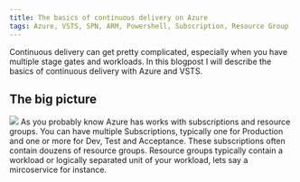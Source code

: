 ```yaml
---
title: The basics of continuous delivery on Azure
tags: Azure, VSTS, SPN, ARM, Powershell, Subscription, Resource Group
---
```

Continuous delivery can get pretty complicated, especially when you have multiple stage gates and workloads. In this blogpost I will describe the basics of continuous delivery with Azure and VSTS.

## The big picture
<img src="/images/SPN.png" />
As you probably know Azure has works with subscriptions and resource groups. You can have multiple Subscriptions, typically one for Production and one or more for Dev, Test and Acceptance. These subscriptions often contain douzens of resource groups. Resource groups typically contain a workload or logically separated unit of your workload, lets say a mircoservice for instance.


